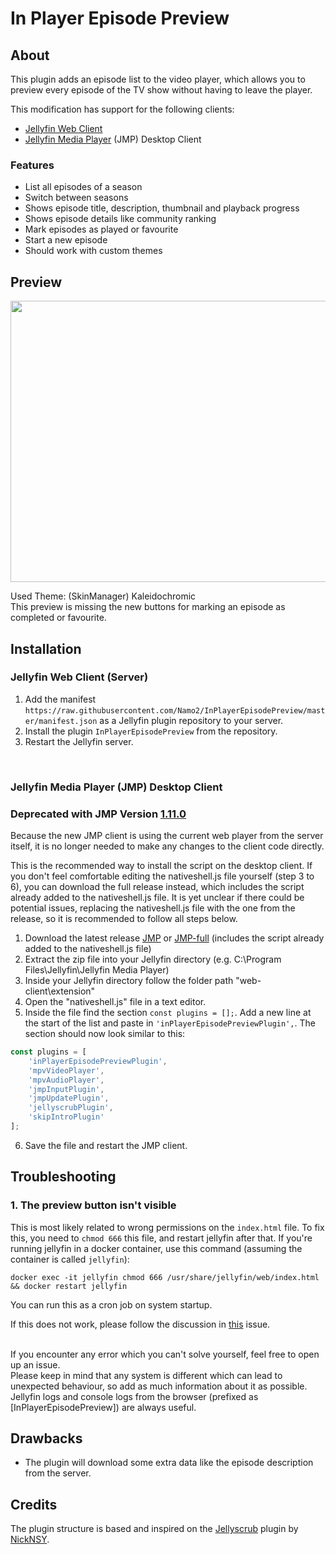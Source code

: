 In Player Episode Preview
====================
## About ##
This plugin adds an episode list to the video player, which allows you to preview every episode of the TV show without having to leave the player.

This modification has support for the following clients:
* [Jellyfin Web Client](https://github.com/jellyfin/jellyfin-web)
* [Jellyfin Media Player](https://github.com/jellyfin/jellyfin-media-player) (JMP) Desktop Client

### Features ###
* List all episodes of a season
* Switch between seasons
* Shows episode title, description, thumbnail and playback progress
* Shows episode details like community ranking
* Mark episodes as played or favourite
* Start a new episode
* Should work with custom themes

## Preview ##
<img src="https://github.com/Namo2/InPlayerEpisodePreview/blob/master/Images/preview.gif" width="550" height="450">

Used Theme: (SkinManager) Kaleidochromic
<br>
This preview is missing the new buttons for marking an episode as completed or favourite.

## Installation ##

### Jellyfin Web Client (Server) ###
1. Add the manifest `https://raw.githubusercontent.com/Namo2/InPlayerEpisodePreview/master/manifest.json` as a Jellyfin plugin repository to your server.
2. Install the plugin `InPlayerEpisodePreview` from the repository.
3. Restart the Jellyfin server.

<br/>

### Jellyfin Media Player (JMP) Desktop Client ###
### **Deprecated with JMP Version [1.11.0](https://github.com/jellyfin/jellyfin-media-player/releases/tag/v1.11.0)** ###
Because the new JMP client is using the current web player from the server itself, it is no longer needed to make any changes to the client code directly.

This is the recommended way to install the script on the desktop client.
If you don't feel comfortable editing the nativeshell.js file yourself (step 3 to 6), you can download the full release instead, which includes the script already added to the nativeshell.js file.
It is yet unclear if there could be potential issues, replacing the nativeshell.js file with the one from the release, so it is recommended to follow all steps below.

1. Download the latest release [JMP](https://github.com/Namo2/InPlayerEpisodePreview/releases/download/v1.1.0.0/inPlayerEpisodePreview-1.1.0.0-jmp.zip) or [JMP-full](https://github.com/Namo2/InPlayerEpisodePreview/releases/download/v1.1.0.0/inPlayerEpisodePreview-1.1.0.0-jmp-full.zip) (includes the script already added to the nativeshell.js file)
2. Extract the zip file into your Jellyfin directory (e.g. C:\Program Files\Jellyfin\Jellyfin Media Player)
3. Inside your Jellyfin directory follow the folder path "web-client\extension"
4. Open the "nativeshell.js" file in a text editor.
5. Inside the file find the section `const plugins = [];`. Add a new line at the start of the list and paste in `'inPlayerEpisodePreviewPlugin',`. The section should now look similar to this:
```javascript
const plugins = [
    'inPlayerEpisodePreviewPlugin',
    'mpvVideoPlayer',
    'mpvAudioPlayer',
    'jmpInputPlugin',
    'jmpUpdatePlugin',
    'jellyscrubPlugin',
    'skipIntroPlugin'
];
```
6. Save the file and restart the JMP client.

## Troubleshooting ##

### 1. The preview button isn't visible ###
This is most likely related to wrong permissions on the `index.html` file. To fix this, you need to `chmod 666` this file, and restart jellyfin after that.
If you're running jellyfin in a docker container, use this command (assuming the container is called `jellyfin`):
```
docker exec -it jellyfin chmod 666 /usr/share/jellyfin/web/index.html && docker restart jellyfin
```
You can run this as a cron job on system startup.

If this does not work, please follow the discussion in [this](https://github.com/Namo2/InPlayerEpisodePreview/issues/10) issue.

<br/>
If you encounter any error which you can't solve yourself, feel free to open up an issue.
<br/>Please keep in mind that any system is different which can lead to unexpected behaviour, so add as much information about it as possible.
<br/>Jellyfin logs and console logs from the browser (prefixed as [InPlayerEpisodePreview]) are always useful.

## Drawbacks ##
* The plugin will download some extra data like the episode description from the server.

## Credits ##
The plugin structure is based and inspired on the [Jellyscrub](https://github.com/nicknsy/jellyscrub) plugin by [NickNSY](https://github.com/nicknsy).
